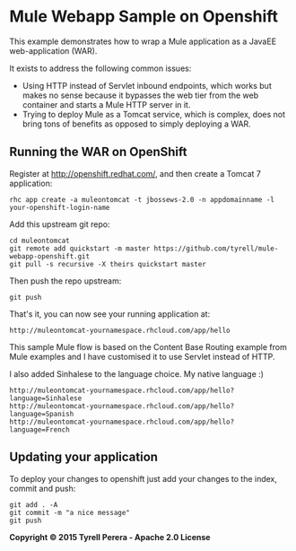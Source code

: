 # Mule Webapp Sample on Openshift

This example demonstrates how to wrap a Mule application as a JavaEE web-application (WAR).

It exists to address the following common issues:

- Using HTTP instead of Servlet inbound endpoints,
  which works but makes no sense because it bypasses the web tier from the web container
  and starts a Mule HTTP server in it.
- Trying to deploy Mule as a Tomcat service,
  which is complex, does not bring tons of benefits as opposed to simply deploying a WAR.


Running the WAR on OpenShift
----------------------------

Register at http://openshift.redhat.com/, and then create a Tomcat 7 application:

    rhc app create -a muleontomcat -t jbossews-2.0 -n appdomainname -l your-openshift-login-name

Add this upstream git repo:

    cd muleontomcat
    git remote add quickstart -m master https://github.com/tyrell/mule-webapp-openshift.git
    git pull -s recursive -X theirs quickstart master
    
Then push the repo upstream:  

    git push

That's it, you can now see your running application at:

	http://muleontomcat-yournamespace.rhcloud.com/app/hello

This sample Mule flow is based on the Content Base Routing example from Mule examples and
I have customised it to use Servlet instead of HTTP. 

I also added Sinhalese to the language choice. My native language :)
 
    http://muleontomcat-yournamespace.rhcloud.com/app/hello?language=Sinhalese 
    http://muleontomcat-yournamespace.rhcloud.com/app/hello?language=Spanish 
    http://muleontomcat-yournamespace.rhcloud.com/app/hello?language=French 
    

Updating your application
----------------------------

To deploy your changes to openshift just add your changes to the index, commit and push:

    git add . -A
    git commit -m "a nice message"
    git push

**Copyright © 2015 Tyrell Perera - Apache 2.0 License**
